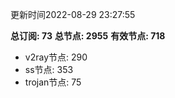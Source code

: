 更新时间2022-08-29 23:27:55

**总订阅: 73**
**总节点: 2955**
**有效节点: 718**
- v2ray节点: 290
- ss节点: 353
- trojan节点: 75
